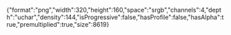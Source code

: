 {"format":"png","width":320,"height":160,"space":"srgb","channels":4,"depth":"uchar","density":144,"isProgressive":false,"hasProfile":false,"hasAlpha":true,"premultiplied":true,"size":8619}